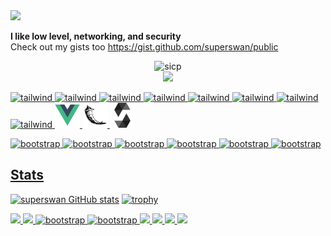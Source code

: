 <img src="https://anlucas.neocities.org/anybrow.gif"/>

  <strong>I like low level, networking, and security</strong> <br>
Check out my gists too
https://gist.github.com/superswan/public


<p align="center">
<img src="https://raw.githubusercontent.com/cat-milk/Anime-Girls-Holding-Programming-Books/master/SICP/Kanna_Kamui_Finds_SICP.jpg" alt="sicp" width="640"/><br>

<img src="http://www.rdos.net/eng/poly10a.php?p1=86&p2=62&p3=55&p4=39&p5=29&p6=69&p7=74&p8=58&p9=66&p10=71" />
</p>
<p align="left">
        <a href="#"> 
        <img src="https://raw.githubusercontent.com/abrahamcalf/programming-languages-logos/master/src/c/c_48x48.png" alt="tailwind" width="40" height="40" /> <a href="#"> 
        <a href="#"> 
        <img src="https://raw.githubusercontent.com/abrahamcalf/programming-languages-logos/master/src/cpp/cpp_48x48.png" alt="tailwind" width="40" height="40" /> <a href="#"> 
        <a href="#"> 
        <img src="https://raw.githubusercontent.com/abrahamcalf/programming-languages-logos/master/src/python/python_48x48.png" alt="tailwind" width="40" height="40" /> <a href="#"> 
        <a href="#"> 
        <img src="https://raw.githubusercontent.com/abrahamcalf/programming-languages-logos/master/src/go/go_48x48.png" alt="tailwind" width="40" height="40" /> <a href="#"> 
        <a href="#"> 
        <img src="https://raw.githubusercontent.com/abrahamcalf/programming-languages-logos/master/src/php/php_48x48.png" alt="tailwind" width="40" height="40" /> <a href="#"> 
        <a href="#"> 
        <img src="https://raw.githubusercontent.com/abrahamcalf/programming-languages-logos/master/src/html/html_48x48.png" alt="tailwind" width="40" height="40" /> <a href="#"> 
        <a href="#"> 
        <img src="https://raw.githubusercontent.com/abrahamcalf/programming-languages-logos/master/src/css/css_48x48.png" alt="tailwind" width="40" height="40" /> <a href="#"> 
        <a href="#"> 
        <img src="https://raw.githubusercontent.com/abrahamcalf/programming-languages-logos/master/src/javascript/javascript_48x48.png" alt="tailwind" width="40" height="40" /> <a href="#"> 
        <a href="#"> 
        <img src="https://raw.githubusercontent.com/devicons/devicon/master/icons/vuejs/vuejs-original.svg" alt="tailwind" width="40" height="40" /> <a href="#"> 
        <a href="#"> 
        <img src="https://raw.githubusercontent.com/devicons/devicon/master/icons/flask/flask-original.svg" alt="tailwind" width="40" height="40" /> <a href="#"> 
        <a href="#"> 
        <img src="https://raw.githubusercontent.com/devicons/devicon/master/icons/solidity/solidity-original.svg" alt="tailwind" width="40" height="40" /> <a href="#"> 
        </p>

<p align="left">
    <a href="#">
        <img src="https://avatars.githubusercontent.com/u/3716965?s=200&v=4" alt="bootstrap" width="40" height="40" />
    <a href="#"> 
    <a href="#">
        <img src="https://raw.githubusercontent.com/EgoistDeveloper/operating-system-logos/master/src/48x48/LIN.png" alt="bootstrap" width="40" height="40" />
    <a href="#"> 
    <a href="#">
        <img src="https://raw.githubusercontent.com/EgoistDeveloper/operating-system-logos/master/src/48x48/ARL.png" alt="bootstrap" width="40" height="40" />
    <a href="#"> 
    <a href="#">
        <img src="https://raw.githubusercontent.com/EgoistDeveloper/operating-system-logos/master/src/48x48/DEB.png" alt="bootstrap" width="40" height="40" />
    <a href="#"> 
    <a href="#">
        <img src="https://raw.githubusercontent.com/EgoistDeveloper/operating-system-logos/master/src/48x48/WIN.png" alt="bootstrap" width="40" height="40" />
    <a href="#"> 
    <a href="#">
        <img src="https://raw.githubusercontent.com/EgoistDeveloper/operating-system-logos/master/src/48x48/MAC.png" alt="bootstrap" width="40" height="40" />
    <a href="#"> 
</p>

## Stats
![superswan GitHub stats](https://github-readme-stats.vercel.app/api?username=superswan)[](https://github.com/anuraghazra/github-readme-stats)
[![trophy](https://github-profile-trophy.vercel.app/?username=ryo-ma)](https://github.com/ryo-ma/github-profile-trophy)



<p align="left">
    <a href="#">
        <img src="https://anlucas.neocities.org/fspeech96.gif"/>
    <a href="#">
        <img src="https://anlucas.neocities.org/html.gif" />
    <a href="#">
        <img src="https://anlucas.neocities.org/getacomp.jpg" alt="bootstrap" />
    <a href="#">
        <img src="https://anlucas.neocities.org/noedit.jpg" alt="bootstrap" />
    <a href="#">
        <img src="https://anlucas.neocities.org/try_intermind_communicator.gif"  />
    <a href="#">
        <img src="https://anlucas.neocities.org/erisnow.gif" />
    <a href="#">
        <img src="https://anlucas.neocities.org/vi_now.gif" />
    <a href="#">
        <img src="https://anlucas.neocities.org/powered-by-debian.gif" />
</p>
